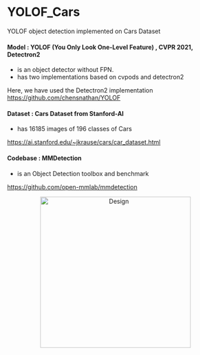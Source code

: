 # YOLOF_Cars
YOLOF object detection implemented on Cars Dataset

#### Model : YOLOF (You Only Look One-Level Feature) , CVPR 2021, Detectron2
- is an object detector without FPN. 
- has two implementations based on cvpods and detectron2

Here, we have used the Detectron2 implementation
https://github.com/chensnathan/YOLOF

#### Dataset : Cars Dataset from Stanford-AI
- has 16185 images of 196 classes of Cars

https://ai.stanford.edu/~jkrause/cars/car_dataset.html

#### Codebase : MMDetection
- is an Object Detection toolbox and benchmark

https://github.com/open-mmlab/mmdetection

<p align="center">
  <img src="https://github.com/sachvision/YOLOF_Cars/tree/main/Images/Design.JPG" width="350" title="Design">
</p>
